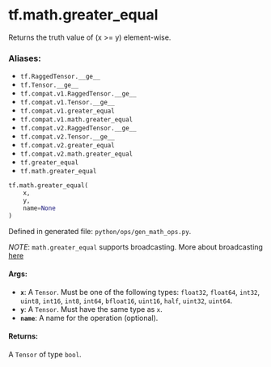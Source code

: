 <div itemscope itemtype="http://developers.google.com/ReferenceObject">
<meta itemprop="name" content="tf.math.greater_equal" />
<meta itemprop="path" content="Stable" />
</div>

# tf.math.greater_equal

Returns the truth value of (x >= y) element-wise.

### Aliases:

* `tf.RaggedTensor.__ge__`
* `tf.Tensor.__ge__`
* `tf.compat.v1.RaggedTensor.__ge__`
* `tf.compat.v1.Tensor.__ge__`
* `tf.compat.v1.greater_equal`
* `tf.compat.v1.math.greater_equal`
* `tf.compat.v2.RaggedTensor.__ge__`
* `tf.compat.v2.Tensor.__ge__`
* `tf.compat.v2.greater_equal`
* `tf.compat.v2.math.greater_equal`
* `tf.greater_equal`
* `tf.math.greater_equal`

``` python
tf.math.greater_equal(
    x,
    y,
    name=None
)
```



Defined in generated file: `python/ops/gen_math_ops.py`.

<!-- Placeholder for "Used in" -->

*NOTE*: `math.greater_equal` supports broadcasting. More about broadcasting
[here](http://docs.scipy.org/doc/numpy/user/basics.broadcasting.html)

#### Args:


* <b>`x`</b>: A `Tensor`. Must be one of the following types: `float32`, `float64`, `int32`, `uint8`, `int16`, `int8`, `int64`, `bfloat16`, `uint16`, `half`, `uint32`, `uint64`.
* <b>`y`</b>: A `Tensor`. Must have the same type as `x`.
* <b>`name`</b>: A name for the operation (optional).


#### Returns:

A `Tensor` of type `bool`.
